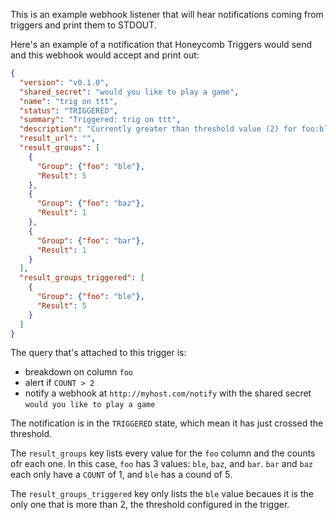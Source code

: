 This is an example webhook listener that will hear notifications coming from triggers and print them to STDOUT.

Here's an example of a notification that Honeycomb Triggers would send and this webhook would accept and print out:

```json
{
  "version": "v0.1.0",
  "shared_secret": "would you like to play a game",
  "name": "trig on ttt",
  "status": "TRIGGERED",
  "summary": "Triggered: trig on ttt",
  "description": "Currently greater than threshold value (2) for foo:ble (value 5)",
  "result_url": "",
  "result_groups": [
    {
      "Group": {"foo": "ble"},
      "Result": 5
    },
    {
      "Group": {"foo": "baz"},
      "Result": 1
    },
    {
      "Group": {"foo": "bar"},
      "Result": 1
    }
  ],
  "result_groups_triggered": [
    {
      "Group": {"foo": "ble"},
      "Result": 5
    }
  ]
}
```

The query that's attached to this trigger is:
* breakdown on column `foo`
* alert if `COUNT > 2`
* notify a webhook at `http://myhost.com/notify` with the shared secret `would you like to play a game`

The notification is in the `TRIGGERED` state, which mean it has just crossed the threshold.

The `result_groups` key lists every value for the `foo` column and the counts ofr each one. In this case, `foo` has 3 values: `ble`, `baz`, and `bar`. `bar` and `baz` each only have a `COUNT` of 1, and `ble` has a cound of 5.

The `result_groups_triggered` key only lists the `ble` value becaues it is the only one that is more than 2, the threshold configured in the trigger.
